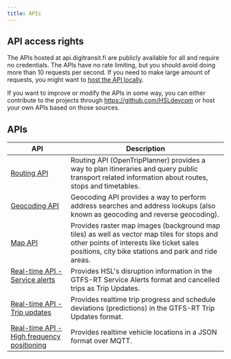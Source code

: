 ```yaml
---
title: APIs
---
```


## API access rights

The APIs hosted at api.digitransit.fi are publicly available for all and require no credentials. The APIs have no rate limiting, but you should avoid doing more than 10 requests per second. If you need to make large amount of requests, you might want to [host the API locally](../architecture/x-apis/1-routing-api/#hosting-the-api-locally).

If you want to improve or modify the APIs in some way, you can either contribute to the projects through https://github.com/HSLdevcom or host your own APIs based on those sources.

## APIs
| API                                                                             | Description                     |
|---------------------------------------------------------------------------------|---------------------------------|
| [Routing API](./1-routing-api/)                                                 | Routing API (OpenTripPlanner) provides a way to plan itineraries and query public transport related information about routes, stops and timetables.
| [Geocoding API](./2-geocoding-api/)                                             | Geocoding API provides a way to perform address searches and address lookups (also known as geocoding and reverse geocoding).
| [Map API](./3-map-api/)                                                         | Provides raster map images (background map tiles) as well as vector map tiles for stops and other points of interests like ticket sales positions, city bike stations and park and ride areas.
| [Real-time API - Service alerts](./4-realtime-api/service-alerts/)                | Provides HSL's disruption information in the GTFS-RT Service Alerts format and cancelled trips as Trip Updates. 
| [Real-time API - Trip updates](./4-realtime-api/trip-updates/)                    | Provides realtime trip progress and schedule deviations (predictions) in the GTFS-RT Trip Updates format.
| [Real-time API - High frequency positioning](./4-realtime-api/vehicle-positions/) | Provides realtime vehicle locations in a JSON format over MQTT.
